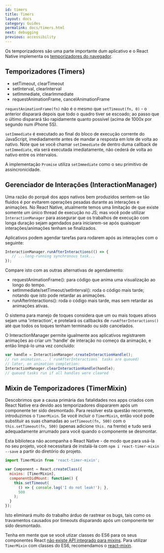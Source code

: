 ```yaml
---
id: timers
title: Timers
layout: docs
category: Guides
permalink: docs/timers.html
next: debugging
previous: accessibility
---
```


Os temporizadores são uma parte importante dum aplicativo e o React Native implementa os [temporizadores do navegador](https://developer.mozilla.org/en-US/Add-ons/Code_snippets/Timers).

## Temporizadores (Timers)

- setTimeout, clearTimeout
- setInterval, clearInterval
- setImmediate, clearImmediate
- requestAnimationFrame, cancelAnimationFrame

`requestAnimationFrame(fn)` não é o mesmo que `setTimeout(fn, 0)` - o anterior disparará depois que todo o quadro tiver se escoado; ao passo que o último disparará tão rapidamente quanto possível (acima de 1000x por segundo num iPhone 5S).

`setImmediate` é executado ao final do bloco de execução corrente do JavaScript, imediadamente antes de mandar a resposta em lote de volta ao nativo. Note que se você chamar `setImmediate` de dentro duma callback de `setImmediate`, ela será executada imediatamente, não cederá de volta ao nativo entre os intervalos.

A implementação `Promise` utiliza `setImmediate` como o seu primitivo de assincronicidade.


## Gerenciador de Interações (InteractionManager)

Uma razão do porquê dos apps nativos bem produzidos sentem-se tão fluidos é por evitarem operações pesadas durante as interações e animações. No React Native, atualmente temos uma limitação de que existe somente um único thread de execução no JS; mas você pode utilizar `InteractionManager` para assegurar que os trabalhos de execução com longa duração sejam agendados para iniciarem-se após quaisquer interações/animações tenham se finalizados.

Aplicativos podem agendar tarefas para rodarem após as interações com o seguinte:

```javascript
InteractionManager.runAfterInteractions(() => {
   // ...long-running synchronous task...
});
```

Compare isto com as outras alternativas de agendamento:

- requestAnimationFrame(): para código que anima uma visualização ao longo do tempo.
- setImmediate/setTimeout/setInterval(): roda o código mais tarde; notando que isto pode retardar as animações.
- runAfterInteractions(): roda o código mais tarde, mas sem retardar as animações ativas.

O sistema para manejo de toques considera que um ou mais toques ativos sejam uma 'interaction', e protelará os callbacks de `runAfterInteractions()` até que todos os toques tenham terminado ou sido cancelados.

O InteractionManager permite igualmente aos aplicativos registrarem animações ao criar um 'handle' de interação no começo da animação, e então limpá-lo uma vez concluído:

```javascript
var handle = InteractionManager.createInteractionHandle();
// run animation... (`runAfterInteractions` tasks are queued)
// later, on animation completion:
InteractionManager.clearInteractionHandle(handle);
// queued tasks run if all handles were cleared
```


## Mixin de Temporizadores (TimerMixin)

Descobrimos que a causa primária das fatalidades nos apps criados com React Native era devido aos temporizadores dispararem após um componente ter sido desmontado. Para resolver esta questão recorrente, introduzimos o `TimerMixin`. Se você incluir o `TimerMixin`, então você pode substituir as suas chamadas ao `setTimeout(fn, 500)` com o `this.setTimeout(fn, 500)` (apenas adicione `this.` na frente) e tudo será adequadamente arrumado para você quando o componente se desmontar.

Esta biblioteca não acompanha o React Native - de modo que para usá-la no seu projeto, você necessitará de instalá-la com `npm i react-timer-mixin --save` a partir do diretório do projeto.

```javascript
import TimerMixin from 'react-timer-mixin';

var Component = React.createClass({
  mixins: [TimerMixin],
  componentDidMount: function() {
    this.setTimeout(
      () => { console.log('I do not leak!'); },
      500
    );
  }
});
```

Isto eliminará muito do trabalho árduo de rastrear os bugs, tais como os travamentos causados por timeouts disparando após um componente ter sido desmontado.

Tenha em mente que se você utizar classes do ES6 para os seus componentes React [não existe API integrado para mixins](https://facebook.github.io/react/blog/2015/01/27/react-v0.13.0-beta-1.html#mixins). Para utilizar `TimerMixin` com classes do ES6, recomendamos o [react-mixin](https://github.com/brigand/react-mixin).
